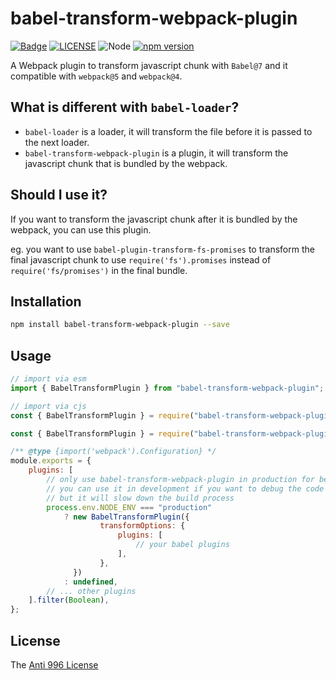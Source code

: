 # babel-transform-webpack-plugin

[![Badge](https://img.shields.io/badge/link-996.icu-%23FF4D5B.svg?style=flat-square)](https://996.icu/#/en_US)
[![LICENSE](https://img.shields.io/badge/license-Anti%20996-blue.svg?style=flat-square)](https://github.com/996icu/996.ICU/blob/master/LICENSE)
![Node](https://img.shields.io/badge/node-%3E=14-blue.svg?style=flat-square)
[![npm version](https://badge.fury.io/js/babel-transform-webpack-plugin.svg)](https://badge.fury.io/js/babel-transform-webpack-plugin)

A Webpack plugin to transform javascript chunk with `Babel@7` and it compatible with `webpack@5` and `webpack@4`.

## What is different with `babel-loader`?

-   `babel-loader` is a loader, it will transform the file before it is passed to the next loader.
-   `babel-transform-webpack-plugin` is a plugin, it will transform the javascript chunk that is bundled by the webpack.

## Should I use it?

If you want to transform the javascript chunk after it is bundled by the webpack, you can use this plugin.

eg. you want to use `babel-plugin-transform-fs-promises` to transform the final javascript chunk to use `require('fs').promises` instead of `require('fs/promises')` in the final bundle.

## Installation

```bash
npm install babel-transform-webpack-plugin --save
```

## Usage

```js
// import via esm
import { BabelTransformPlugin } from "babel-transform-webpack-plugin";

// import via cjs
const { BabelTransformPlugin } = require("babel-transform-webpack-plugin");
```

```js
const { BabelTransformPlugin } = require("babel-transform-webpack-plugin");

/** @type {import('webpack').Configuration} */
module.exports = {
	plugins: [
		// only use babel-transform-webpack-plugin in production for better performance
		// you can use it in development if you want to debug the code
		// but it will slow down the build process
		process.env.NODE_ENV === "production"
			? new BabelTransformPlugin({
					transformOptions: {
						plugins: [
							// your babel plugins
						],
					},
			  })
			: undefined,
		// ... other plugins
	].filter(Boolean),
};
```

## License

The [Anti 996 License](LICENSE)
